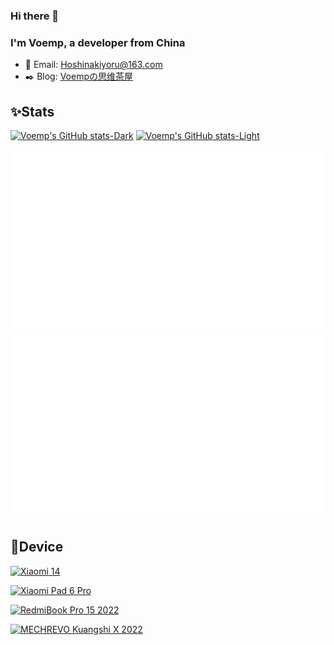 ### Hi there 👋

### I'm Voemp, a developer from China

- 📧 Email: Hoshinakiyoru@163.com
- ✒️ Blog: [Voempの思维茶屋](https://blog.voemp.top)

## ✨Stats

[![Voemp's GitHub stats-Dark](https://github-readme-stats-one-bice.vercel.app/api?username=Voemp&show_icons=true&hide_border=true&include_all_commits=true&count_private=true&role=OWNER,ORGANIZATION_MEMBER,COLLABORATOR&theme=dark#gh-dark-mode-only)](https://github.com/anuraghazra/github-readme-stats#gh-dark-mode-only)
[![Voemp's GitHub stats-Light](https://github-readme-stats-one-bice.vercel.app/api?username=Voemp&show_icons=true&hide_border=true&include_all_commits=true&count_private=true&role=OWNER,ORGANIZATION_MEMBER,COLLABORATOR&theme=graywhite#gh-light-mode-only)](https://github.com/anuraghazra/github-readme-stats#gh-light-mode-only)

![Voemp/GitStats](https://raw.githubusercontent.com/Voemp/GitStats/master/generated/languages.svg#gh-dark-mode-only)
![Voemp/GitStats](https://raw.githubusercontent.com/Voemp/GitStats/master/generated/languages.svg#gh-light-mode-only)

## 📱Device

[![Xiaomi 14](https://img.shields.io/badge/Xiaomi%2014-FF6900?style=flat-square&logo=xiaomi&logoColor=FFFFFF&labelColor=FF6900)](https://www.mi.com/xiaomi-14)

[![Xiaomi Pad 6 Pro](https://img.shields.io/badge/Xiaomi%20Pad%206%20Pro-FF6900?style=flat-square&logo=xiaomi&logoColor=FFFFFF&labelColor=FF6900)](https://www.mi.com/xiaomi-pad-6-pro)

[![RedmiBook Pro 15 2022](https://img.shields.io/badge/RedmiBook%20Pro%2015%202022-FF6900?style=flat-square&logo=xiaomi&logoColor=FFFFFF&labelColor=FF6900)](https://www.mi.com/redmibook/pro15-amd)

[![MECHREVO Kuangshi X 2022](https://img.shields.io/badge/MECHREVO%20Kuangshi%20X%202022-777777?style=flat-square&logo=data:image/svg+xml;base64,PHN2ZyB3aWR0aD0iMjUiIGhlaWdodD0iMjUiIHZpZXdCb3g9IjAgMCAyNSAyNSIgZmlsbD0ibm9uZSIgeG1sbnM9Imh0dHA6Ly93d3cudzMub3JnLzIwMDAvc3ZnIj4KPHBhdGggZD0iTTEzIDBMMjEuNjY4IDQuOTkyMTlMMTAuNTMxMiAxMS40MTQxVjE0LjQxMDJMMy40ODgyNyAxOC40NjQ4TDIuOTk5OTkgMTguMjA3VjUuNzU3ODFMMTMgMFoiIGZpbGw9IndoaXRlIi8+CjxwYXRoIGQ9Ik0yMi41Mzg2IDUuNTEwODJMMjIuOTk4NSA1Ljc4NTQ5VjE4LjIxNjFMMTIuOTg4MyAyNC4wMTk1TDQuMzEyNDkgMTguOTcyN0wxNS44NTU5IDEyLjM2M1YxMS4wMjE3VjkuMzIwOEwyMi41Mzg2IDUuNTEwODJaIiBmaWxsPSJ3aGl0ZSIvPgo8L3N2Zz4K&logoColor=FFFFFF&labelColor=777777)](https://www.bilibili.com/video/BV1234y157hu/)
